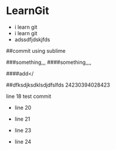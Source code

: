 # LearnGit

+ i learn git
+ i learn git
+ adssdfjdskjfds

##commit using sublime 

###something,,,
####something,,,,


####add</

##dfksdjksdklsdjdfslfds
24230394028423

line 18 test commit

+ line 20
+ line 21

+ line 23
+ line 24